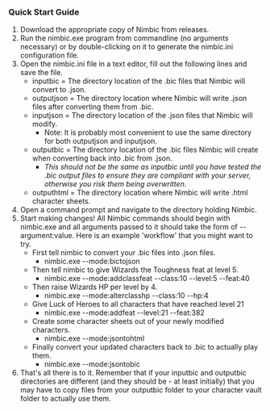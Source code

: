 ### Quick Start Guide

1. Download the appropriate copy of Nimbic from releases.<br>
2. Run the nimbic.exe program from commandline (no arguments necessary) or by double-clicking on it to generate the nimbic.ini configuration file.<br>
3. Open the nimbic.ini file in a text editor, fill out the following lines and save the file.<br>
    - inputbic = The directory location of the .bic files that Nimbic will convert to .json.
    - outputjson = The directory location where Nimbic will write .json files after converting them from .bic.
    - inputjson = The directory location of the .json files that Nimbic will modify.
        - Note: It is probably most convenient to use the same directory for both outputjson and inputjson.
    - outputbic = The directory location of the .bic files Nimbic will create when converting back into .bic from .json.
        - *This should not be the same as inputbic until you have tested the .bic output files to ensure they are compliant with your server, otherwise you risk them being overwritten.*
    - outputhtml = The directory location where Nimbic will write .html character sheets.
4. Open a command prompt and navigate to the directory holding Nimbic.<br>
5. Start making changes! All Nimbic commands should begin with nimbic.exe and all arguments passed to it should take the form of --argument:value. Here is an example 'workflow' that you might want to try.<br>
    - First tell nimbic to convert your .bic files into .json files.
        - nimbic.exe --mode:bictojson
    - Then tell nimbic to give Wizards the Toughness feat at level 5.
        - nimbic.exe --mode:addclassfeat --class:10 --level:5 --feat:40
    - Then raise Wizards HP per level by 4.
        - nimbic.exe --mode:alterclasshp --class:10 --hp:4
    - Give Luck of Heroes to all characters that have reached level 21
        - nimbic.exe --mode:addfeat --level:21 --feat:382
    - Create some character sheets out of your newly modified characters.
        - nimbic.exe --mode:jsontohtml
    - Finally convert your updated characters back to .bic to actually play them.
        - nimbic.exe --mode:jsontobic
6. That's all there is to it. Remember that if your inputbic and outputbic directories are different (and they should be - at least initially) that you may have to copy files from your outputbic folder to your character vault folder to actually use them.